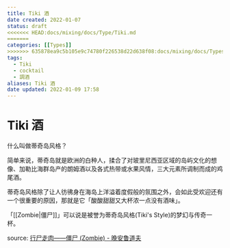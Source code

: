 ```yaml
---
title: Tiki 酒
date created: 2022-01-07
status: draft
<<<<<<< HEAD:docs/mixing/docs/Type/Tiki.md
=======
categories: [[Types]]
>>>>>>> 635878ea9c5b105e9c74780f226538d22d638f08:docs/mixing/docs/Types/Tiki.md
tags:
  - Tiki
  - cocktail
  - 調酒
aliases: Tiki 酒
date updated: 2022-01-09 17:58
---
```


# Tiki 酒

什么叫做蒂奇岛风格？

简单来说，蒂奇岛就是欧洲的白种人，揉合了对玻里尼西亚区域的岛屿文化的想像、加勒比海群岛产的朗姆酒以及各式热带或水果风情，三大元素所调制而成的鸡尾酒。

蒂奇岛风格除了让人彷彿身在海岛上洋溢着度假般的氛围之外，会如此受欢迎还有一个很重要的原因，那就是它「酸酸甜甜又大杯浓一点没有酒味」。

「[[Zombie|僵尸]]」可以说是被誉为蒂奇岛风格(Tiki's Style)的梦幻与传奇一杯。

source:
[行尸走肉——僵尸 (Zombie) - 晚安鲁道夫](https://mp.weixin.qq.com/s/z7RTnAdX_brL3WIacCwVBQ)
